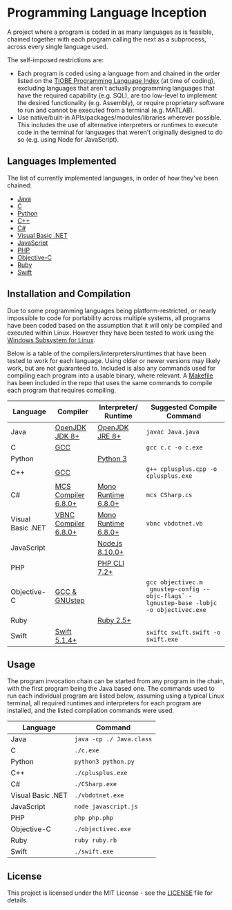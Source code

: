 # Programming Language Inception

A  project where a program is coded in as many languages
as is feasible, chained together with each program calling the next as a
subprocess, across every single language used.

The self-imposed restrictions are:

-   Each program is coded using a language from and chained in the order listed
    on the [TIOBE Programming Language Index](https://www.tiobe.com/tiobe-index/)
    (at time of coding), excluding languages that aren't actually programming
    languages that have the required capability (e.g. SQL), are too low-level to
    implement the desired functionality (e.g. Assembly), or require proprietary
    software to run and cannot be executed from a terminal (e.g. MATLAB).
-   Use native/built-in APIs/packages/modules/libraries wherever possible.
    This includes the use of alternative interpreters or runtimes to execute
    code in the terminal for languages that weren't originally designed to do
    so (e.g. using Node for JavaScript).

## Languages Implemented

The list of currently implemented languages, in order of how they've been
chained:

-   [Java](Java.java)
-   [C](c.c)
-   [Python](python.py)
-   [C++](cplusplus.cpp)
-   [C#](CSharp.cs)
-   [Visual Basic .NET](vbdotnet.vb)
-   [JavaScript](javascript.js)
-   [PHP](php.php)
-   [Objective-C](objectivec.m)
-   [Ruby](ruby.rb)
-   [Swift](swift.swift)

## Installation and Compilation

Due to some programming languages being platform-restricted, or nearly
impossible to code for portability across multiple systems, all programs have
been coded based on the assumption that it will only be compiled and
executed within Linux. However they have been tested to work using the [Windows
Subsystem for Linux](https://docs.microsoft.com/en-us/windows/wsl/about).

Below is a table of the compilers/interpreters/runtimes that have been tested to
work for each language. Using older or newer versions may likely work, but are
not guaranteed to. Included is also any commands used for compiling each program
into a usable binary, where relevant. A [Makefile](Makefile) has been included
in the repo that uses the same commands to compile each program that requires
compiling.

| Language          | Compiler                                                                                                    | Interpreter/<br>Runtime                                                           | Suggested Compile Command                                                                  |
| ----------------- | ----------------------------------------------------------------------------------------------------------- | --------------------------------------------------------------------------------- | ------------------------------------------------------------------------------------------ |
| Java              | [OpenJDK JDK 8+](https://openjdk.java.net/install/)                                                         | [OpenJDK JRE 8+](https://openjdk.java.net/install/)                               | `javac Java.java`                                                                          |
| C                 | [GCC](https://gcc.gnu.org/install/)                                                                         |                                                                                   | `gcc c.c -o c.exe`                                                                         |
| Python            |                                                                                                             | [Python 3](https://www.python.org/downloads/)                                     |                                                                                            |
| C++               | [GCC](https://gcc.gnu.org/install/)                                                                         |                                                                                   | `g++ cplusplus.cpp -o cplusplus.exe`                                                       |
| C#                | [MCS Compiler 6.8.0+](https://www.mono-project.com/download/stable/#download-lin)                           | [Mono Runtime 6.8.0+](https://www.mono-project.com/download/stable/#download-lin) | `mcs CSharp.cs`                                                                            |
| Visual Basic .NET | [VBNC Compiler 6.8.0+](https://www.mono-project.com/download/stable/#download-lin)                          | [Mono Runtime 6.8.0+](https://www.mono-project.com/download/stable/#download-lin) | `vbnc vbdotnet.vb`                                                                         |
| JavaScript        |                                                                                                             | [Node.js 8.10.0+](https://nodejs.org/en/download)                                 |                                                                                            |
| PHP               |                                                                                                             | [PHP CLI 7.2+](https://www.php.net/downloads)                                     |                                                                                            |
| Objective-C       | [GCC & GNUstep](https://www.techotopia.com/index.php/Installing_and_Using_GNUstep_and_Objective-C_on_Linux) |                                                                                   | ``gcc objectivec.m `gnustep-config --objc-flags` -lgnustep-base -lobjc -o objectivec.exe`` |
| Ruby              |                                                                                                             | [Ruby 2.5+](https://www.ruby-lang.org/en/documentation/installation/)             |                                                                                            |
| Swift             | [Swift 5.1.4+](https://swift.org/download/)                                                                 |                                                                                   | `swiftc swift.swift -o swift.exe`                                                          |

## Usage

The program invocation chain can be started from any program in the chain, with
the first program being the Java based one. The commands used to run each
individual program are listed below, assuming using a typical Linux terminal,
all required runtimes and interpreters for each program are installed, and the
listed compilation commands were used.

| Language          | Command              |
| ----------------- | -------------------- |
| Java              | `java -cp ./ Java.class`    |
| C                 | `./c.exe`            |
| Python            | `python3 python.py`  |
| C++               | `./cplusplus.exe`    |
| C#                | `./CSharp.exe`       |
| Visual Basic .NET | `./vbdotnet.exe`     |
| JavaScript        | `node javascript.js` |
| PHP               | `php php.php`        |
| Objective-C       | `./objectivec.exe`   |
| Ruby              | `ruby ruby.rb`       |
| Swift             | `./swift.exe`        |

## License

This project is licensed under the MIT License - see the [LICENSE](LICENSE) file for details.
